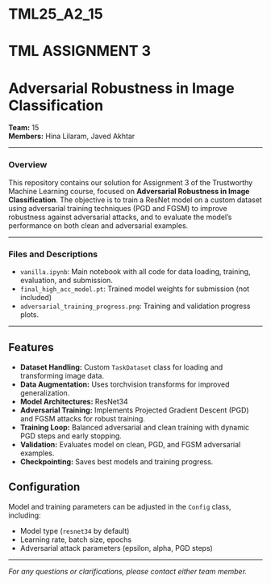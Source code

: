 
# TML25_A2_15
# TML ASSIGNMENT 3  
# Adversarial Robustness in Image Classification
**Team:** 15  
**Members:** Hina Lilaram, Javed Akhtar

---

### Overview

This repository contains our solution for Assignment 3 of the Trustworthy Machine Learning course, focused on **Adversarial Robustness in Image Classification**. The objective is to train a ResNet model on a custom dataset using adversarial training techniques (PGD and FGSM) to improve robustness against adversarial attacks, and to evaluate the model’s performance on both clean and adversarial examples.

---


### Files and Descriptions

- `vanilla.ipynb`: Main notebook with all code for data loading, training, evaluation, and submission.
- `final_high_acc_model.pt`: Trained model weights for submission (not included)
- `adversarial_training_progress.png`: Training and validation progress plots.


---

## Features

- **Dataset Handling:** Custom `TaskDataset` class for loading and transforming image data.
- **Data Augmentation:** Uses torchvision transforms for improved generalization.
- **Model Architectures:**  ResNet34
- **Adversarial Training:** Implements Projected Gradient Descent (PGD) and FGSM attacks for robust training.
- **Training Loop:** Balanced adversarial and clean training with dynamic PGD steps and early stopping.
- **Validation:** Evaluates model on clean, PGD, and FGSM adversarial examples.
- **Checkpointing:** Saves best models and training progress.

## Configuration

Model and training parameters can be adjusted in the `Config` class, including:
- Model type (`resnet34` by default)
- Learning rate, batch size, epochs
- Adversarial attack parameters (epsilon, alpha, PGD steps)

---

*For any questions or clarifications, please contact either team member.*